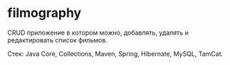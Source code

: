 # filmography

CRUD приложение в котором можно, добавлять, удалять и редактировать список фильмов.

Стек: Java Core, Collections, Maven, Spring, Hibernate, MySQL, TamCat.
